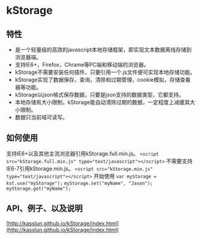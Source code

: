 kStorage
========
特性
--------
*    是一个轻量级的高效的javascript本地存储框架，即实现文本数据离线存储到浏览器端。
*   支持IE6+，Firefox，Chrame等PC端和移动端的浏览器。
*   kStorage不需要安装任何插件，只要引用一个.js文件便可实现本地存储功能。
*   kStorage实现了数据保存，查询，清除和过期管理，cookie模拟，存储查看器等功能。
*   kStorage以json格式保存数据，只要是json支持的数据类型，它都支持。
*   本地存储有大小限制，kStorage能自动清除过期的数据，一定程度上减缓其大小限制。
*   数据只当前域可读写。

如何使用
--------
支持IE6+以及其他主流浏览器引用kStorage.full.min.js。
`<script src="kStorage.full.min.js" type="text/javascript"></script>`
不需要支持IE6-7引用kStorage.min.js。
`<script src="kStorage.min.js" type="text/javascript"></script>`
开始使用
`var myStorage = kst.use("myStorage");`
`myStorage.set("myName", "Jason");`
`myStorage.get("myName");`

API、例子、以及说明
--------
[http://kasslun.github.io/kStorage/index.html](http://kasslun.github.io/kStorage/index.html)
